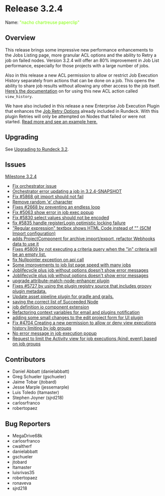 # Release 3.2.4

Name: <span style="color: chartreuse"><span class="glyphicon glyphicon-paperclip"></span> "nacho chartreuse paperclip"</span>
## Overview
This release brings some impressive new performance enhancements to the Jobs Listing page, more granular ACL options and the ability to Retry a job on failed nodes. Version 3.2.4 will offer an 80% improvement in Job List performance, especially for those projects with a large number of jobs.

Also in this release a new ACL permission to allow or restrict Job Execution History separately from actions that can be done on a job. This opens the ability to share job results without allowing any other access to the job itself. [Here’s the documentation](https://docs.rundeck.com/3.2.x/administration/security/authorization.html#project-scope-resources-and-actions) on for using this new ACL action called `view_history`.

We have also included in this release a new Enterprise Job Execution Plugin that enhances the [Job Retry Options](https://docs.rundeck.com/docs/manual/creating-jobs.html#retry) already included in Rundeck. With this plugin Retries will only be attempted on Nodes that failed or were not started. [Read more and see an example here.](https://docs.rundeck.com/3.2.x/manual/execution-lifecycle/job-restart-failed-nodes.html)

## Upgrading
See [Upgrading to Rundeck 3.2](/upgrading/upgrading-to-rundeck-3.2.html).

## Issues

[Milestone 3.2.4](https://github.com/rundeck/rundeck/milestone/138)

* [Fix orchestrator issue](https://github.com/rundeck/rundeck/pull/5879)
* [Orchestrator error updating a job in 3.2.4-SNAPSHOT](https://github.com/rundeck/rundeck/issues/5876)
* [Fix #5868 git import should not fail](https://github.com/rundeck/rundeck/pull/5869)
* [Remove random 'e' character](https://github.com/rundeck/rundeck/pull/5851)
* [Fixes #2668 by preventing an endless loop ](https://github.com/rundeck/rundeck/pull/5850)
* [Fix #5063 show error in job exec popup](https://github.com/rundeck/rundeck/pull/5840)
* [Fix #5830 select values should not be encoded](https://github.com/rundeck/rundeck/pull/5838)
* [fix #5835 handle registerLogin optimistic locking failure](https://github.com/rundeck/rundeck/pull/5837)
* ["Regular expression" textbox shows HTML Code instead of "\" (SCM Import configuration)](https://github.com/rundeck/rundeck/issues/5830)
* [adds ProjectComponent for archive import/export, refactor Webhooks data to use it](https://github.com/rundeck/rundeck/pull/5813)
* [Fixes #5809 by not executing a criteria query when the "in" criteria will be an empty list.](https://github.com/rundeck/rundeck/pull/5811)
* [fix Nullpointer exception on api call](https://github.com/rundeck/rundeck/pull/5798)
* [Some improvements to job list page speed with many jobs](https://github.com/rundeck/rundeck/pull/5779)
* [Joblifecycle plus job without options doesn't show error messages](https://github.com/rundeck/rundeck/pull/5778)
* [Joblifecycle plus job without options doesn't show error messages](https://github.com/rundeck/rundeck/issues/5776)
* [upgrade attribute-match-node-enhancer plugin ](https://github.com/rundeck/rundeck/pull/5774)
* [Fixes #5727 by using the plugin registry source that includes groovy plugin metadata.](https://github.com/rundeck/rundeck/pull/5773)
* [Update asset pipeline plugin for gradle and grails.](https://github.com/rundeck/rundeck/pull/5746)
* [saving the correct list of Succeeded Node](https://github.com/rundeck/rundeck/pull/5738)
* [job definition io component extension](https://github.com/rundeck/rundeck/pull/5734)
* [Refactoring context variables for email and plugins notification ](https://github.com/rundeck/rundeck/pull/5729)
* [adding some small changes to the edit project form for UI plugin](https://github.com/rundeck/rundeck/pull/5659)
* [Fix #4704 Creating a new permission to allow or deny view executions history limiting by job groups](https://github.com/rundeck/rundeck/pull/5281)
* [No error message in job execution popup](https://github.com/rundeck/rundeck/issues/5063)
* [Request to limit the Activity view for job executions  (kind: event) based on job groups](https://github.com/rundeck/rundeck/issues/4704)

## Contributors

* Daniel Abbatt (danielabbatt)
* Greg Schueler (gschueler)
* Jaime Tobar (jtobard)
* Jesse Marple (jessemarple)
* Luis Toledo (ltamaster)
* Stephen Joyner (sjrd218)
* carlosrfranco
* robertopaez

## Bug Reporters

* MegaDrive68k
* carlosrfranco
* cwaltherf
* danielabbatt
* gschueler
* jtobard
* ltamaster
* luisrivas35
* robertopaez
* ronaveva
* sjrd218
